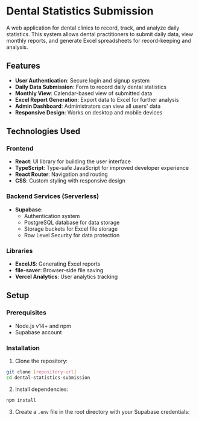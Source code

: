 # Dental Statistics Submission

A web application for dental clinics to record, track, and analyze daily statistics. This system allows dental practitioners to submit daily data, view monthly reports, and generate Excel spreadsheets for record-keeping and analysis.

## Features

- **User Authentication**: Secure login and signup system
- **Daily Data Submission**: Form to record daily dental statistics
- **Monthly View**: Calendar-based view of submitted data
- **Excel Report Generation**: Export data to Excel for further analysis
- **Admin Dashboard**: Administrators can view all users' data
- **Responsive Design**: Works on desktop and mobile devices

## Technologies Used

### Frontend
- **React**: UI library for building the user interface
- **TypeScript**: Type-safe JavaScript for improved developer experience
- **React Router**: Navigation and routing
- **CSS**: Custom styling with responsive design

### Backend Services (Serverless)
- **Supabase**: 
  - Authentication system
  - PostgreSQL database for data storage
  - Storage buckets for Excel file storage
  - Row Level Security for data protection

### Libraries
- **ExcelJS**: Generating Excel reports
- **file-saver**: Browser-side file saving
- **Vercel Analytics**: User analytics tracking

## Setup

### Prerequisites
- Node.js v14+ and npm
- Supabase account

### Installation

1. Clone the repository:
```bash
git clone [repository-url]
cd dental-statistics-submission
```

2. Install dependencies:
```bash
npm install
```

3. Create a `.env` file in the root directory with your Supabase credentials:
